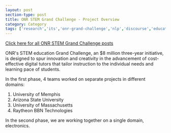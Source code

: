 ```yaml
---
layout: post
section-type: post
title: ONR STEM Grand Challenge - Project Overview
category: Category
tags: ['research','its','onr-grand-challenge','nlp','discourse','education','agents','project-overviews']
---
```

[Click here for all ONR STEM Grand Challenge posts]({{site.baseurl}}/tags/onr-grand-challenge.html)

ONR's STEM education Grand Challenge, an $8 million three-year initiative, is designed to spur innovation and creativity in the advancement of cost-effective digital tutors that tailor instruction to the individual needs and learning pace of students.

In the first phase, 4 teams worked on separate projects in different domains:

1. University of Memphis
2. Arizona State University
3. University of Massachusetts
4. Raytheon BBN Technologies

In the second phase, we are working together on a single domain, electronics.

